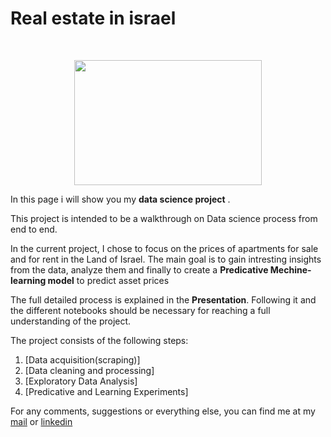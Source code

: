 # Real estate in israel

<br/>
<p align="center">
  <img src="https://freepikpsd.com/wp-content/uploads/2019/10/png-real-estate-4-1-Transparent-Images.png" height="200" width="300">
</p>

In this page i will show you my **data science project** .

This project is intended to be a walkthrough on Data science process from end to end.

In the current project, I chose to focus on the prices of apartments for sale and for rent in the Land of Israel.
The main goal is to gain intresting insights from the data, analyze them and finally to create a **Predicative Mechine-learning model** to predict asset prices

The full detailed process is explained in the **Presentation**. Following it and the different notebooks should be necessary for reaching a full understanding of the project.

The project consists of the following steps:

 1. [Data acquisition(scraping)]
 2. [Data cleaning and processing]
 3. [Exploratory Data Analysis]
 4. [Predicative and Learning Experiments]


For any comments, suggestions or everything else, you can find me at my [mail](mailto:moshikogorgy@gmail.com) or [linkedin](https://www.linkedin.com/in/moshe-george2311/)
